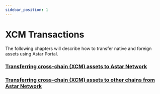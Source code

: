 ```yaml
---
sidebar_position: 1
---
```


# XCM Transactions

The following chapters will describe how to transfer native and foreign assets using Astar Portal.


### [Transferring cross-chain (XCM) assets to Astar Network](/docs/use/manage-assets/transfer-tokens#transferring-cross-chain-xcm-assets-into-astar-network)

### [Transferring cross-chain (XCM) assets to other chains from Astar Network](/docs/use/manage-assets/transfer-tokens#transferring-cross-chainxcm-assets-to-other-chains-from-astar-network)


